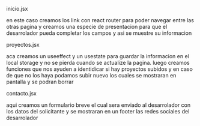 inicio.jsx

en este caso creamos los link con react router para poder navegar entre las otras pagina y creamos una especie de presentacion para que el desarrolador pueda completar los campos y asi se muestre su informacion

proyectos.jsx

aca creamos un useeffect y un usestate para guardar la informacion en el local storage y no se pierda cuando se actualize la pagina. luego creamos funciones que nos ayuden a identidicar si hay proyectos subidos y en caso de que no los haya podamos subir nuevo los cuales se mostraran en pantalla y se podran borrar

contacto.jsx 

aqui creamos un formulario breve el cual sera enviado al desarrolador con los datos del solicitante y se mostraran en un footer las redes sociales del desarrolador